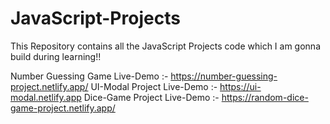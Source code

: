 # JavaScript-Projects
This Repository contains all the JavaScript Projects code which I am gonna build during learning!! 

Number Guessing Game Live-Demo :- https://number-guessing-project.netlify.app/
UI-Modal Project Live-Demo :- https://ui-modal.netlify.app
Dice-Game Project Live-Demo :- https://random-dice-game-project.netlify.app/
